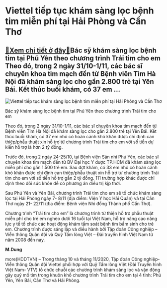 Viettel tiếp tục khám sàng lọc bệnh tim miễn phí tại Hải Phòng và Cần Thơ
=========================================================================

[:gift:Xem chi tiết ở đây:gift:](https://hddtvn.com/viettel-tiep-tuc-kham-sang-loc-benh-tim-mien-phi-tai-hai-phong-va-can-tho/)Bác sỹ khám sàng lọc bệnh tim tại Phú Yên theo chương trình Trái tim cho em Theo đó, trong 2 ngày 31/10-1/11, các bác sĩ chuyên khoa tim mạch đến từ Bệnh viên Tim Hà Nội đã khám sàng lọc cho gần 2.800 trẻ tại Yên Bái. Kết thúc buổi khám, có 37 em …
----------------------------------------------------------------------------------------------------------------------------------------------------------------------------------------------------------------------------------------------------------





![Viettel tiếp tục khám sàng lọc bệnh tim miễn phí tại Hải Phòng và Cần Thơ](https://hddtvn.com/wp-content/uploads/2021/01/1632_Bac_si_kham_tai_Phu_Yen.jpg "Viettel tiếp tục khám sàng lọc bệnh tim miễn phí tại Hải Phòng và Cần Thơ")


Bác sỹ khám sàng lọc bệnh tim tại Phú Yên theo chương trình Trái tim cho em



Theo đó, trong 2 ngày 31/10-1/11, các bác sĩ chuyên khoa tim mạch đến từ Bệnh viên Tim Hà Nội đã khám sàng lọc cho gần 2.800 trẻ tại Yên Bái. Kết thúc buổi khám, có 37 em nhỏ có hoàn cảnh khó khăn được chỉ định can thiệp/phẫu thuật xin hỗ trợ từ chương trình Trái tim cho em với số tiền dự kiến hỗ trợ là hơn 2 tỷ đồng.


Trước đó, trong 2 ngày 24-25/10, tại Bệnh viện Sản nhi Phú Yên, các bác sĩ chuyên khoa tim mạch đến từ BV Đại học Y dược TP.HCM đã khám sàng lọc miễn phí cho gần 1.500 trẻ em. Sau đợt khám, có 33 em nhỏ có hoàn cảnh khó khăn được chỉ định can thiệp/phẫu thuật xin hỗ trợ từ chương trình Trái tim cho em với số tiền hỗ trợ gần 2 tỷ đồng. 111 trường hợp khác được chỉ định theo dõi sức khỏe để có phương án điều trị kịp thời.


Sau Phú Yên và Yên Bái, chương trình Trái tim cho em sẽ tổ chức khám sàng lọc tại Hải Phòng ngày 7- 8/11 (địa điểm: Viện Y học Hải Quân) và tại Cần Thơ ngày 21- 22/11 (địa điểm: Bệnh viện Nhi đồng Thành phố Cần Thơ).





Chương trình “Trái tim cho em” là chương trình từ thiện hỗ trợ phẫu thuật miễn phí cho trẻ em nghèo dưới 16 tuổi tại Việt Nam, hỗ trợ nâng cao năng lực y tế tổ chức các hoạt động khám tầm soát bệnh tim bẩm sinh cho trẻ em. Chương trình được sáng lập và điều hành bởi Tập đoàn Công nghiệp – Viễn thông Quân đội và Quỹ Tấm lòng Việt – Đài truyền hình Việt Nam từ năm 2008 đến nay.




**M.Dung**



more(HDDTVN) – Trong tháng 10 và tháng 11/2020, Tập đoàn Công nghiệp- Viễn thông Quân đội Viettel phối hợp với Quỹ Tấm lòng Việt (Đài Truyền hình Việt Nam- VTV) tổ chức chuỗi các chương trình khám sàng lọc và vận động gây quỹ mổ tim trong khuôn khổ chương trình Trái tim cho em tại 4 tỉnh: Phú Yên, Yên Bái, Cần Thơ và Hải Phòng.

